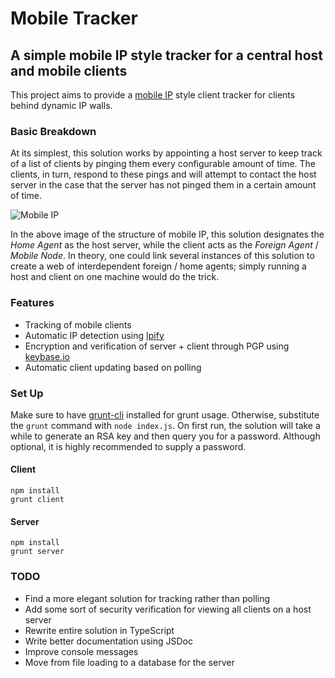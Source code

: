 # Mobile Tracker
## A simple mobile IP style tracker for a central host and mobile clients

This project aims to provide a [mobile IP](https://en.wikipedia.org/wiki/Mobile_IP) style
client tracker for clients behind dynamic IP walls. 

### Basic Breakdown

At its simplest, this solution works by appointing a host server to keep track of a list
of clients by pinging them every configurable amount of time. The clients, in turn, respond to these
pings and will attempt to contact the host server in the case that the server has not pinged them in
a certain amount of time.

![Mobile IP](https://docs.oracle.com/cd/E19455-01/806-7600/images/PrivateAddr2.epsi.gif)

In the above image of the structure of mobile IP, this solution designates the _Home Agent_ as the
host server, while the client acts as the _Foreign Agent_ / _Mobile Node_. In theory, one could link
several instances of this solution to create a web of interdependent foreign / home agents; simply 
running a host and client on one machine would do the trick.

### Features
* Tracking of mobile clients
* Automatic IP detection using [Ipify](https://api.ipify.org)
* Encryption and verification of server + client through PGP using [keybase.io](https://keybase.io)
* Automatic client updating based on polling

### Set Up
Make sure to have [grunt-cli](https://gruntjs.com/) installed for grunt usage. Otherwise, substitute
the `grunt` command with `node index.js`. On first run, the solution will take a while to generate 
an RSA key and then query you for a password. Although optional, it is highly recommended to supply 
a password.

#### Client
```
npm install
grunt client
```

#### Server
```
npm install
grunt server
```

### TODO
* Find a more elegant solution for tracking rather than polling
* Add some sort of security verification for viewing all clients on a host server
* Rewrite entire solution in TypeScript
* Write better documentation using JSDoc
* Improve console messages
* Move from file loading to a database for the server